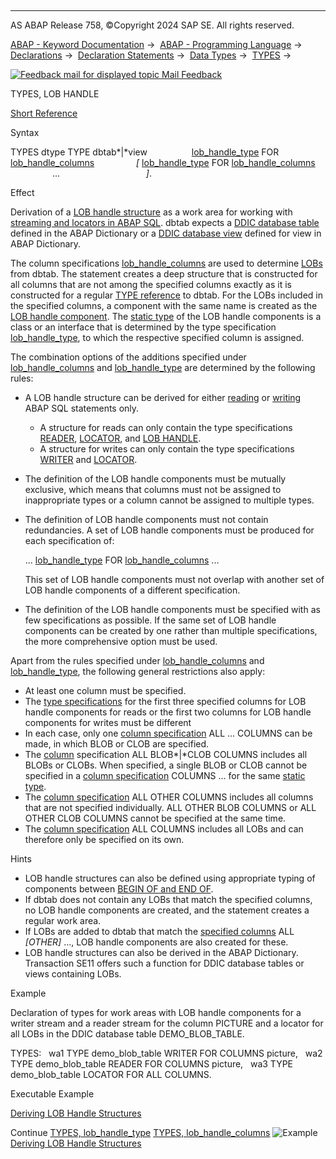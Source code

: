   

* * *

AS ABAP Release 758, ©Copyright 2024 SAP SE. All rights reserved.

[ABAP - Keyword Documentation](javascript:call_link\('abenabap.htm'\)) →  [ABAP - Programming Language](javascript:call_link\('abenabap_reference.htm'\)) →  [Declarations](javascript:call_link\('abendeclarations.htm'\)) →  [Declaration Statements](javascript:call_link\('abenabap_declarations.htm'\)) →  [Data Types](javascript:call_link\('abentypes_statements.htm'\)) →  [TYPES](javascript:call_link\('abaptypes.htm'\)) → 

 [![](Mail.gif?object=Mail.gif "Feedback mail for displayed topic") Mail Feedback](mailto:f1_help@sap.com?subject=Feedback%20on%20ABAP%20Documentation&body=Document:%20TYPES%2C%20LOB%20HANDLE%2C%20ABAPTYPES_LOB_HANDLE%2C%20758%0D%0A%0D%0AError:%0D%0A%0D%0A%0D%0A%0D%0ASuggestion%20for%20improvement:)

TYPES, LOB HANDLE

[Short Reference](javascript:call_link\('abaptypes_shortref.htm'\))

Syntax

TYPES dtype TYPE dbtab*|*view
                 [lob\_handle\_type](javascript:call_link\('abaptypes_lob_handle_type.htm'\)) FOR [lob\_handle\_columns](javascript:call_link\('abaptypes_lob_handle_columns.htm'\))
                *\[* [lob\_handle\_type](javascript:call_link\('abaptypes_lob_handle_type.htm'\)) FOR [lob\_handle\_columns](javascript:call_link\('abaptypes_lob_handle_columns.htm'\))
                 ...                                   *\]*.

Effect

Derivation of a [LOB handle structure](javascript:call_link\('abenlob_handle_structure_glosry.htm'\) "Glossary Entry") as a work area for working with [streaming and locators in ABAP SQL](javascript:call_link\('abenstreams_locators.htm'\)). dbtab expects a [DDIC database table](javascript:call_link\('abenddic_db_table_glosry.htm'\) "Glossary Entry") defined in the ABAP Dictionary or a [DDIC database view](javascript:call_link\('abendatabase_view_glosry.htm'\) "Glossary Entry") defined for view in ABAP Dictionary.

The column specifications [lob\_handle\_columns](javascript:call_link\('abaptypes_lob_handle_columns.htm'\)) are used to determine [LOBs](javascript:call_link\('abenlob_glosry.htm'\) "Glossary Entry") from dbtab. The statement creates a deep structure that is constructed for all columns that are not among the specified columns exactly as it is constructed for a regular [TYPE reference](javascript:call_link\('abaptypes_referring.htm'\)) to dbtab. For the LOBs included in the specified columns, a component with the same name is created as the [LOB handle component](javascript:call_link\('abenlob_handle_component_glosry.htm'\) "Glossary Entry"). The [static type](javascript:call_link\('abenstatic_type_glosry.htm'\) "Glossary Entry") of the LOB handle components is a class or an interface that is determined by the type specification [lob\_handle\_type](javascript:call_link\('abaptypes_lob_handle_type.htm'\)), to which the respective specified column is assigned.

The combination options of the additions specified under [lob\_handle\_columns](javascript:call_link\('abaptypes_lob_handle_columns.htm'\)) and [lob\_handle\_type](javascript:call_link\('abaptypes_lob_handle_type.htm'\)) are determined by the following rules:

-   A LOB handle structure can be derived for either [reading](javascript:call_link\('abenabap_sql_reading.htm'\)) or [writing](javascript:call_link\('abenabap_sql_writing.htm'\)) ABAP SQL statements only.
    -   A structure for reads can only contain the type specifications [READER](javascript:call_link\('abaptypes_lob_handle_type.htm'\)), [LOCATOR](javascript:call_link\('abaptypes_lob_handle_type.htm'\)), and [LOB HANDLE](javascript:call_link\('abaptypes_lob_handle_type.htm'\)).
    -   A structure for writes can only contain the type specifications [WRITER](javascript:call_link\('abaptypes_lob_handle_type.htm'\)) and [LOCATOR](javascript:call_link\('abaptypes_lob_handle_type.htm'\)).
-   The definition of the LOB handle components must be mutually exclusive, which means that columns must not be assigned to inappropriate types or a column cannot be assigned to multiple types.
-   The definition of LOB handle components must not contain redundancies. A set of LOB handle components must be produced for each specification of:
    
    ... [lob\_handle\_type](javascript:call_link\('abaptypes_lob_handle_type.htm'\)) FOR [lob\_handle\_columns](javascript:call_link\('abaptypes_lob_handle_columns.htm'\)) ...
    
    This set of LOB handle components must not overlap with another set of LOB handle components of a different specification.
    
-   The definition of the LOB handle components must be specified with as few specifications as possible. If the same set of LOB handle components can be created by one rather than multiple specifications, the more comprehensive option must be used.

Apart from the rules specified under [lob\_handle\_columns](javascript:call_link\('abaptypes_lob_handle_columns.htm'\)) and [lob\_handle\_type](javascript:call_link\('abaptypes_lob_handle_type.htm'\)), the following general restrictions also apply:

-   At least one column must be specified.
-   The [type specifications](javascript:call_link\('abaptypes_lob_handle_type.htm'\)) for the first three specified columns for LOB handle components for reads or the first two columns for LOB handle components for writes must be different
-   In each case, only one [column specification](javascript:call_link\('abaptypes_lob_handle_columns.htm'\)) ALL ... COLUMNS can be made, in which BLOB or CLOB are specified.
-   The [column](javascript:call_link\('abaptypes_lob_handle_columns.htm'\)) specification ALL BLOB*|*CLOB COLUMNS includes all BLOBs or CLOBs. When specified, a single BLOB or CLOB cannot be specified in a [column specification](javascript:call_link\('abaptypes_lob_handle_columns.htm'\)) COLUMNS ... for the same [static type](javascript:call_link\('abaptypes_lob_handle_type.htm'\)).
-   The [column specification](javascript:call_link\('abaptypes_lob_handle_columns.htm'\)) ALL OTHER COLUMNS includes all columns that are not specified individually. ALL OTHER BLOB COLUMNS or ALL OTHER CLOB COLUMNS cannot be specified at the same time.
-   The [column specification](javascript:call_link\('abaptypes_lob_handle_columns.htm'\)) ALL COLUMNS includes all LOBs and can therefore only be specified on its own.

Hints

-   LOB handle structures can also be defined using appropriate typing of components between [BEGIN OF and END OF](javascript:call_link\('abaptypes_struc.htm'\)).
-   If dbtab does not contain any LOBs that match the specified columns, no LOB handle components are created, and the statement creates a regular work area.
-   If LOBs are added to dbtab that match the [specified columns](javascript:call_link\('abaptypes_lob_handle_columns.htm'\)) ALL *\[*OTHER*\]* ..., LOB handle components are also created for these.
-   LOB handle structures can also be derived in the ABAP Dictionary. Transaction SE11 offers such a function for DDIC database tables or views containing LOBs.

Example

Declaration of types for work areas with LOB handle components for a writer stream and a reader stream for the column PICTURE and a locator for all LOBs in the DDIC database table DEMO\_BLOB\_TABLE.

TYPES:
  wa1 TYPE demo\_blob\_table WRITER FOR COLUMNS picture,
  wa2 TYPE demo\_blob\_table READER FOR COLUMNS picture,
  wa3 TYPE demo\_blob\_table LOCATOR FOR ALL COLUMNS.

Executable Example

[Deriving LOB Handle Structures](javascript:call_link\('abentypes_lob_handle_abexa.htm'\))

Continue
[TYPES, lob\_handle\_type](javascript:call_link\('abaptypes_lob_handle_type.htm'\))
[TYPES, lob\_handle\_columns](javascript:call_link\('abaptypes_lob_handle_columns.htm'\))
![Example](exa.gif "Example") [Deriving LOB Handle Structures](javascript:call_link\('abentypes_lob_handle_abexa.htm'\))